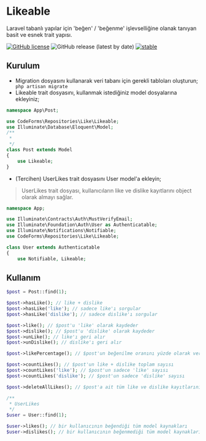 # Likeable
Laravel tabanlı yapılar için 'beğen' / 'beğenme' işlevselliğine olanak tanıyan basit ve esnek trait yapısı.

[![GitHub license](https://img.shields.io/github/license/codeforms/Likeable)](https://github.com/codeforms/Likeable/blob/master/LICENSE)
![GitHub release (latest by date)](https://img.shields.io/github/v/release/codeforms/Likeable)
[![stable](http://badges.github.io/stability-badges/dist/stable.svg)](https://github.com/codeforms/Likeable/releases)

## Kurulum
* Migration dosyasını kullanarak veri tabanı için gerekli tabloları oluşturun;
``` php artisan migrate```
* Likeable trait dosyasını, kullanmak istediğiniz model dosyalarına ekleyiniz;
```php
namespace App\Post;

use CodeForms\Repositories\Like\Likeable;
use Illuminate\Database\Eloquent\Model;
/**
 * 
 */
class Post extends Model 
{
	use Likeable;
}
```
* (Tercihen) UserLikes trait dosyasını User model'a ekleyin;
> UserLikes trait dosyası, kullanıcıların like ve dislike kayıtlarını object olarak almayı sağlar.
```php
namespace App;

use Illuminate\Contracts\Auth\MustVerifyEmail;
use Illuminate\Foundation\Auth\User as Authenticatable;
use Illuminate\Notifications\Notifiable;
use CodeForms\Repositories\Like\Likeable;

class User extends Authenticatable
{
    use Notifiable, Likeable;
```

## Kullanım
```php
$post = Post::find(1);

$post->hasLike(); // like + dislike
$post->hasLike('like'); // sadece like'ı sorgular
$post->hasLike('dislike'); // sadece dislike'ı sorgular

$post->like(); // $post'u 'like' olarak kaydeder
$post->dislike(); // $post'u 'dislike' olarak kaydeder
$post->unLike(); // like'ı geri alır
$post->unDislike(); // dislike'ı geri alır

$post->likePercentage(); // $post'un beğenilme oranını yüzde olarak verir

$post->countLikes(); // $post'un like + dislike toplam sayısı
$post->countLikes('like'); // $post'un sadece 'like' sayısı
$post->countLikes('dislike'); // $post'un sadece 'dislike' sayısı

$post->deleteAllLikes(); // $post'a ait tüm like ve dislike kayıtlarını siler

/**
 * UserLikes
 */
$user = User::find(1);

$user->likes(); // bir kullanıcının beğendiği tüm model kaynakları
$user->dislikes(); // bir kullanıcının beğenmediği tüm model kaynakları
``` 